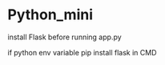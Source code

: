 # Python_mini

install Flask before running app.py

if python env variable
pip install flask in CMD
